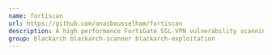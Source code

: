 ```yaml
---
name: fortiscan
url: https://github.com/anasbousselham/fortiscan
description: A high performance FortiGate SSL-VPN vulnerability scanning and exploitation tool.
group: blackarch blackarch-scanner blackarch-exploitation
---
```

